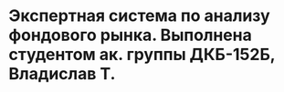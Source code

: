 # Экспертная система по анализу фондового рынка. Выполнена студентом ак. группы ДКБ-152Б, Владислав Т.
